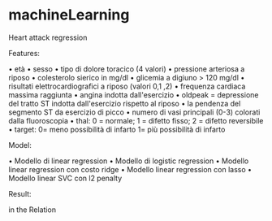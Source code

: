 # machineLearning

Heart attack regression

Features:

•	età
•	sesso
•	tipo di dolore toracico (4 valori)
•	pressione arteriosa a riposo
•	colesterolo sierico in mg/dl
•	glicemia a digiuno > 120 mg/dl
•	risultati elettrocardiografici a riposo (valori 0,1 ,2)
•	frequenza cardiaca massima raggiunta
•	angina indotta dall'esercizio
•	oldpeak = depressione del tratto ST indotta dall'esercizio rispetto al riposo
•	la pendenza del segmento ST da esercizio di picco
•	numero di vasi principali (0-3) colorati dalla fluoroscopia
•	thal: 0 = normale; 1 = difetto fisso; 2 = difetto reversibile
•	target: 0= meno possibilità di infarto 1= più possibilità di infarto

Model:

•	Modello di linear regression
•	Modello di logistic regression
•	Modello linear regression con costo ridge
•	Modello linear regression con lasso
•	Modello linear SVC con l2 penalty

Result:

in the Relation
